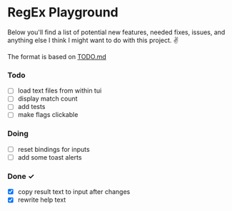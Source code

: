 # RegEx Playground

Below you'll find a list of potential new features, needed fixes, issues, and anything else I think I might want to do with this project. ✌️

The format is based on [TODO.md](https://github.com/todomd/todo.md)

### Todo

- [ ] load text files from within tui  
- [ ] display match count  
- [ ] add tests  
- [ ] make flags clickable

### Doing

- [ ] reset bindings for inputs  
- [ ] add some toast alerts  

### Done ✓

- [x] copy result text to input after changes  
- [x] rewrite help text  
